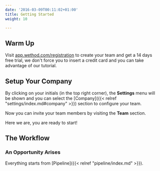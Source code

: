 ```yaml
---
date: '2016-03-09T00:11:02+01:00'
title: Getting Started
weight: 10

---
```

## Warm Up

Visit [app.wethod.com/registration](https://app.wethod.com/registration) to create your team and get a 14 days free trial, we don't force you to insert a credit card and you can take advantage of our tutorial.

## Setup Your Company

By clicking on your initials (in the top right corner), the **Settings** menu will be shown and you can select the [Company]({{< relref "settings/index.md#company" >}}) section to configure your team.

Now you can invite your team members by visiting the **Team** section.

Here we are, you are ready to start!

## The Workflow

### An Opportunity Arises

Everything starts from [Pipeline]({{< relref "pipeline/index.md" >}}).